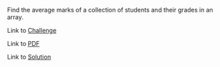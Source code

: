 Find the average marks of a collection of students and their grades in an array.

Link to [Challenge](https://www.hackerrank.com/challenges/py-collections-namedtuple/problem)

Link to [PDF](./named-tuple.pdf)

Link to [Solution](./named_tuple.py)
